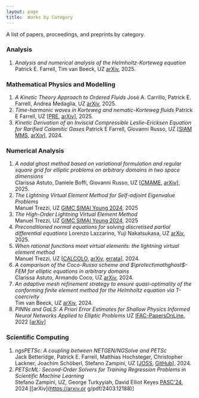 ```yaml
---
layout: page
title:  Works by Category
---
```

A list of papers, proceedings, and preprints by category.
### Analysis

  1. _Analysis and numerical analysis of the Helmholtz-Korteweg equation_
  Patrick E. Farrell, Tim van Beeck, UZ
  [arXiv](https://arxiv.org/abs/2503.10771), 2025.

### Mathematical Physics and Modelling

  1. _A Kinetic Theory Approach to Ordered Fluids_
  José A. Carrillo, Patrick E. Farrell, Andrea Medaglia, UZ
  [arXiv](https://arxiv.org/abs/2508.10744), 2025.
  2. _Time-harmonic waves in Korteweg and nematic-Korteweg fluids_ 
  Patrick E Farrell, UZ
  [[PRE](https://doi.org/10.1103/PhysRevE.111.035413), [arXiv](https://arxiv.org/abs/2411.13354)], 2025.
  3. _Kinetic Derivation of an Inviscid Compressible Leslie–Ericksen Equation for Rarified Calamitic Gases_ 
  Patrick E Farrell, Giovanni Russo, UZ
  [[SIAM MMS](https://doi.org/10.1137/24M1630529), [arXiv](https://arxiv.org/abs/2312.15210)], 2024.

### Numerical Analysis

  1. _A nodal ghost method based on variational formulation and regular square grid for elliptic problems on arbitrary domains in two space dimensions_  
  Clarissa Astuto, Daniele Boffi, Giovanni Russo, UZ
  [[CMAME](https://doi.org/10.1016/j.cma.2025.118041), [arXiv](https://arxiv.org/abs/2402.04048)], 2025.
  2. _The Lightning Virtual Element Method for Self-adjoint Eigenvalue Problems_  
  Manuel Trezzi, UZ
  [GIMC SIMAI Young 2024](https://doi.org/10.1007/978-3-031-76591-9_23), 2025  
  3. _The High-Order Lightning Virtual Element Method_  
  Manuel Trezzi, UZ
  [GIMC SIMAI Young 2024](https://doi.org/10.1007/978-3-031-76591-9_22), 2025
  4. _Preconditioned normal equations for solving discretised partial differential equations_
  Lorenzo Lazzarino, Yuji Nakatsukasa, UZ
  [arXiv](https://arxiv.org/abs/2502.17626), 2025.
  5. _When rational functions meet virtual elements: the lightning virtual element method_  
  Manuel Trezzi, UZ
  [[CALCOLO](https://doi.org/10.1007/s10092-024-00585-1), [arXiv](https://arxiv.org/pdf/2308.03560), [errata](https://www.uzerbinati.eu/assets/notes/erratalightningvem.pdf)], 2024.
  6. _A comparison of the Coco-Russo scheme and $\protect\mathghost$-FEM for elliptic equations in arbitrary domains_  
  Clarissa Astuto, Armando Coco, UZ
  [arXiv](https://arxiv.org/abs/2405.16582), 2024.
  7. _An adaptive mesh refinement strategy to ensure quasi-optimality of the conforming finite element method for the Helmholtz equation via T-coercivity_  
  Tim van Beeck, UZ
  [arXiv](https://arxiv.org/abs/2403.06266), 2024.
  8. _PINNs and GaLS: A Priori Error Estimates for Shallow Physics Informed Neural Networks Applied to Elliptic Problems_
  UZ
  [IFAC-PapersOnLine](https://doi.org/10.1016/j.ifacol.2022.09.072), 2022  [[arXiv](https://arxiv.org/pdf/2202.01059)]  

### Scientific Computing

  1. _ngsPETSc: A coupling between NETGEN/NGSolve and PETSc_  
  Jack Betteridge, Patrick E. Farrell, Matthias Hochsteger, Christopher Lackner, Joachim Schöberl, Stefano Zampini, UZ
  [[JOSS](https://doi.org/10.21105/joss.07359), [GitHub](https://github.com/NGSolve/ngsPETSc)], 2024.
  2. _PETScML: Second-Order Solvers for Training Regression Problems in Scientific Machine Learning_  
  Stefano Zampini, UZ, George Turkyyiah, David Elliot Keyes
  [PASC'24](https://doi.org/10.1145/3659914.3659931), 2024  [[arXiv](https://arxiv.or g/pdf/2403.12188)]  